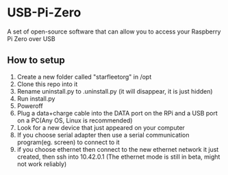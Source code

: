 # USB-Pi-Zero
A set of open-source software that can allow you to access your Raspberry Pi Zero over USB

## How to setup
1. Create a new folder called "starfleetorg" in /opt
2. Clone this repo into it
3. Rename uninstall.py to .uninstall.py (it will disappear, it is just hidden)
4. Run install.py
5. Poweroff
6. Plug a data+charge cable into the DATA port on the RPi and a USB port on a PC(Any OS, Linux is recommended)
7. Look for a new device that just appeared on your computer
8. If you choose serial adapter then use a serial communication program(eg. screen) to connect to it
9. if you choose ethernet then connect to the new ethernet network it just created, then ssh into 10.42.0.1 (The ethernet mode is still in beta, might not work reliably)
